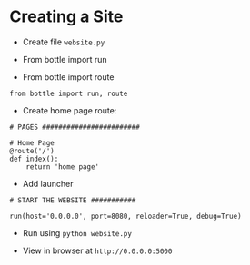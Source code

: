 # Creating a Site

- Create file `website.py`

- From bottle import run
- From bottle import route

```
from bottle import run, route
```

- Create home page route:

```
# PAGES ########################

# Home Page
@route('/')
def index():
    return 'home page'

```

- Add launcher

```
# START THE WEBSITE ###########

run(host='0.0.0.0', port=8080, reloader=True, debug=True)
```


- Run using `python website.py`

- View in browser at `http://0.0.0.0:5000`
